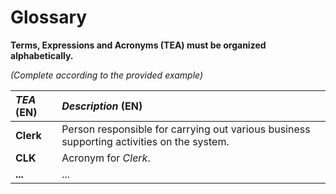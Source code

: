 # Glossary

**Terms, Expressions and Acronyms (TEA) must be organized alphabetically.**

_(Complete according to the provided example)_

| **_TEA_** (EN) |  **_Description_** (EN)                                           |                                       
|:---------------|:--------------------------------------------|
| **Clerk**      |  Person responsible for carrying out various business supporting activities on the system. |
| **CLK**        |  Acronym for _Clerk_.|
| **...**        |  ...|